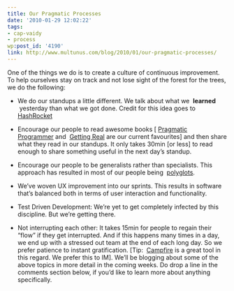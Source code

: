 ```yaml
---
title: Our Pragmatic Processes
date: '2010-01-29 12:02:22'
tags:
- cap-vaidy
- process
wp:post_id: '4190'
link: http://www.multunus.com/blog/2010/01/our-pragmatic-processes/
---
```


One of the things we do is to create a culture of continuous improvement. To help ourselves stay on track and not lose sight of the forest for the trees, we do the following:

* We do our standups a little different. We talk about what we 
**learned**
 yesterday than what we got done. Credit for this idea goes to 
[HashRocket](http://www.hashrocket.com/)

	
* Encourage our people to read awesome books [
[Pragmatic Programmer](http://www.amazon.com/Pragmatic-Programmer-Journeyman-Master/dp/020161622X) and 
[Getting Real](http://gettingreal.37signals.com/) are our current favourites] and then share what they read in our standups. It only takes 30min [or less] to read enough to share something useful in the next day’s standup.

	
* Encourage our people to be generalists rather than specialists. This approach has resulted in most of our people being 
[polyglots](http://memeagora.blogspot.com/2006/12/polyglot-programming.html).

	
* We’ve woven UX improvement into our sprints. This results in software that’s balanced both in terms of user interaction and functionality.

	
* Test Driven Development: We’re yet to get completely infected by this discipline. But we’re getting there.

	
* Not interrupting each other: It takes 15min for people to regain their “flow” if they get interrupted. And if this happens many times in a day, we end up with a stressed out team at the end of each long day. So we prefer patience to instant gratification. [Tip: 
[Campfire](http://campfirenow.com/) is a great tool in this regard. We prefer this to IM].
We’ll be blogging about some of the above topics in more detail in the coming weeks. Do drop a line in the comments section below, if you’d like to learn more about anything specifically.
